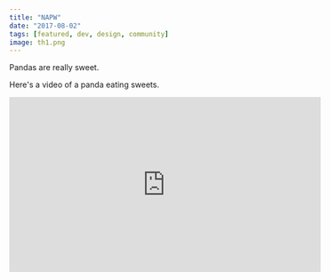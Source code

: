```yaml
---
title: "NAPW"
date: "2017-08-02"
tags: [featured, dev, design, community]
image: th1.png
---
```


Pandas are really sweet.

Here's a video of a panda eating sweets.

<iframe width="560" height="315" src="https://www.youtube.com/embed/4n0xNbfJLR8" frameborder="0" allowfullscreen></iframe>
